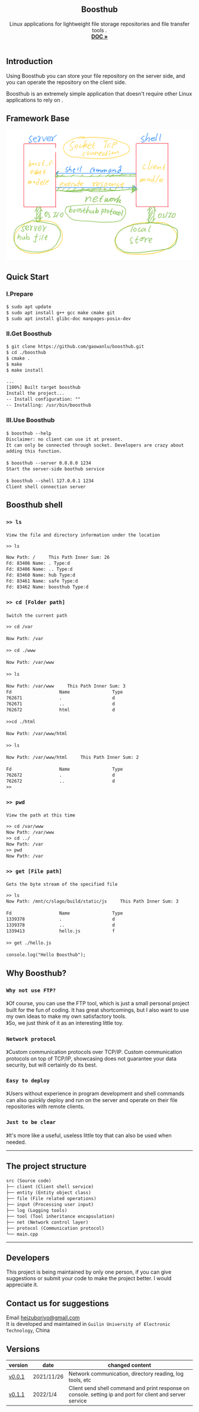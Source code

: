 <!-- PROJECT LOGO -->
<br />
<div align="center">
  <h2 align="center">Boosthub</h2>

  <p align="center">
    Linux applications for lightweight file storage repositories and file transfer tools .
    <br />
    <a href="https://github.com/gaowanlu/boosthub"><strong>DOC »</strong></a>
    <br />
    <br />
  </p>
</div> 





## Introduction  
Using Boosthub you can store your file repository on the server side, and you can operate the repository on the client side.    

Boosthub is an extremely simple application that doesn't require other Linux applications to rely on .  

## Framework Base  

<div align="center">

![framework base](./images/3835BCB193E583DBC3CEE458262128A2.png)  

</div>

 


## Quick Start 
###  Ⅰ.Prepare  
```  
$ sudo apt update 
$ sudo apt install g++ gcc make cmake git 
$ sudo apt install glibc-doc manpages-posix-dev 
``` 

### Ⅱ.Get Boosthub
```shell 
$ git clone https://github.com/gaowanlu/boosthub.git  
$ cd ./boosthub 
$ cmake . 
$ make 
$ make install 
```
```code 
...
[100%] Built target boosthub
Install the project...
-- Install configuration: ""
-- Installing: /usr/bin/boosthub
```
### Ⅲ.Use Boosthub  
```
$ boosthub --help  
Disclaimer: no client can use it at present. 
It can only be connected through socket. Developers are crazy about adding this function.  

$ boosthub --server 0.0.0.0 1234  
Start the server-side boothub service  

$ boosthub --shell 127.0.0.1 1234  
Client shell connection server  

``` 




## Boosthub shell  
### `>> ls`  
`View the file and directory information under the location`  

```shell
>> ls
```
```shell
Now Path: /     This Path Inner Sum: 26 
Fd: 83406 Name: . Type:d 
Fd: 83406 Name: .. Type:d 
Fd: 83460 Name: hub Type:d 
Fd: 83461 Name: safe Type:d 
Fd: 83462 Name: boosthub Type:d 
```  

### `>> cd [Folder path]` 
`Switch the current path` 

```shell  
>> cd /var

Now Path: /var  

>> cd ./www

Now Path: /var/www  

>> ls

Now Path: /var/www     This Path Inner Sum: 3 
Fd              	Name            	Type            
762671          	.               	d               
762671          	..              	d               
762672          	html            	d               

>>cd ./html

Now Path: /var/www/html  

>> ls

Now Path: /var/www/html     This Path Inner Sum: 2 

Fd              	Name            	Type            
762672          	.               	d               
762672          	..              	d               
>>
``` 

### `>> pwd` 
`View the path at this time`  
```shell 
>> cd /var/www
Now Path: /var/www  
>> cd ../
Now Path: /var  
>> pwd
Now Path: /var 
``` 

### `>> get [File path]` 
`Gets the byte stream of the specified file` 
```shell 
>> ls
Now Path: /mnt/c/slago/build/static/js     This Path Inner Sum: 3 

Fd              	Name            	Type            
1339378         	.               	d               
1339378         	..              	d               
1339413         	hello.js	        f               

>> get ./hello.js  

console.log("Hello Boosthub"); 
```

## Why Boosthub? 
### `Why not use FTP?` 


》Of course, you can use the FTP tool, which is just a small personal project built for the fun of coding. It has great shortcomings, but I also want to use my own ideas to make my own satisfactory tools.  
》So, we just think of it as an interesting little toy.
 
### `Network protocol `


》Custom communication protocols over TCP/IP. Custom communication protocols on top of TCP/IP, showcasing does not guarantee your data security, but will certainly do its best.

### `Easy to deploy` 

》Users without experience in program development and shell commands can also quickly deploy and run on the server and operate on their file repositories with remote clients.

### `Just to be clear`  

》It's more like a useful, useless little toy that can also be used when needed.

---

## The project structure  

    src (Source code)
    ├── client (Client shell service)  
    ├── entity (Entity object class)  
    ├── file (File related operations)  
    ├── input (Processing user input)  
    ├── log (Logging tools)  
    ├── tool (Tool inheritance encapsulation)  
    ├── net (Network control layer)  
    ├── protocol (Communication protocol)  
    └── main.cpp   

---

## Developers  

This project is being maintained by only one person, if you can give suggestions or submit your code to make the project better. I would appreciate it.   



## Contact us for suggestions  
Email heizuboriyo@gmail.com  
It is developed and maintained in  `Guilin University of Electronic Technology`, China  



## Versions  

|  version   |  date  | changed content |  
|  ----  | ----  |----|  
| [v0.0.1](https://github.com/gaowanlu/boosthub/releases/tag/v0.0.1)  | 2021/11/26 | Network communication, directory reading, log tools, etc |  
| [v0.1.1](https://github.com/gaowanlu/boosthub/releases/tag/v0.1.1)  | 2022/1/4 | Client send shell command and print response on console. setting ip and port for client and server service |  


